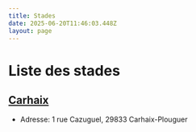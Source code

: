 ```yaml
---
title: Stades
date: 2025-06-20T11:46:03.448Z
layout: page
---
```


# Liste des stades


## [Carhaix](/stades/Carhaix/)
- Adresse: 1 rue Cazuguel, 29833 Carhaix-Plouguer


